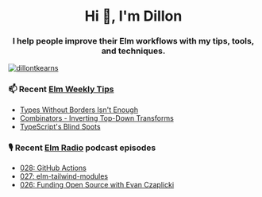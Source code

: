 <h1 align="center">Hi 👋, I'm Dillon</h1>
<h3 align="center">I help people improve their Elm workflows with my tips, tools, and techniques.</h3>


<p align="left"> <a href="https://twitter.com/dillontkearns" target="blank"><img src="https://img.shields.io/twitter/follow/dillontkearns" alt="dillontkearns" /></a> </p>


### 📫 Recent [Elm Weekly Tips](https://incrementalelm.com/tips)
<!-- BLOG-POST-LIST:START -->
- [Types Without Borders Isn't Enough](https://incrementalelm.com/tips/types-without-borders-isnt-enough)
- [Combinators - Inverting Top-Down Transforms](https://incrementalelm.com/tips/combinators)
- [TypeScript's Blind Spots](https://incrementalelm.com/tips/typescript-blind-spots)
<!-- BLOG-POST-LIST:END -->

### 🎙 Recent [Elm Radio](https://elm-radio.com/) podcast episodes
<!-- ELM-RADIO-LIST:START -->
- [028: GitHub Actions](https://elm-radio.com/episode/github-actions)
- [027: elm-tailwind-modules](https://elm-radio.com/episode/elm-tailwind-modules)
- [026: Funding Open Source with Evan Czaplicki](https://elm-radio.com/episode/open-source-funding)
<!-- ELM-RADIO-LIST:END -->
